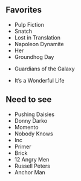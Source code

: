 ## Favorites

- Pulp Fiction
- Snatch
- Lost in Translation
- Napoleon Dynamite
- Her
- Groundhog Day
* Guardians of the Galaxy
- It’s a Wonderful Life

## Need to see

- Pushing Daisies
- Donny Darko
- Momento
- Nobody Knows
- Inc
- Primer
- Brick
- 12 Angry Men
- Russell Peters
- Anchor Man
